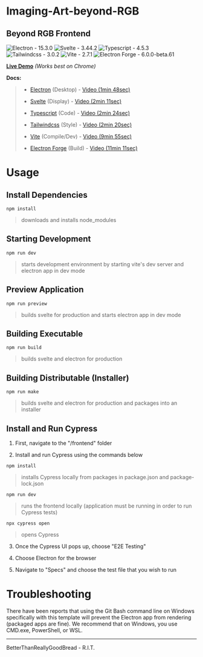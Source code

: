 # Imaging-Art-beyond-RGB

## Beyond RGB Frontend
![Electron - 15.3.0](https://badgen.net/badge/Electron/v15.3.0/cyan)  ![Svelte - 3.44.2](https://badgen.net/badge/Svelte/v3.44.2/orange) ![Typescript - 4.5.3](https://badgen.net/badge/Typescript/v4.5.3/blue) ![Tailwindcss - 3.0.2](https://badgen.net/badge/Tailwindcss/v3.0.2/purple) ![Vite - 2.7.1](https://badgen.net/badge/Vite/v2.7.1/green) ![Electron Forge - 6.0.0-beta.61](https://badgen.net/badge/Electron%20Forge/v6.0.0-beta.61/red)

[**Live Demo**](https://beyondrgb.d1lrrwy1z5590.amplifyapp.com/) *(Works best on Chrome)*

  

**Docs:**
>  -  [Electron](https://www.electronjs.org/docs/latest/) (Desktop) - [Video (1min 48sec)](https://www.youtube.com/watch?v=m3OjWNFREJo)
>
>  -  [Svelte](https://svelte.dev/docs) (Display) - [Video (2min 11sec)](https://www.youtube.com/watch?v=rv3Yq-B8qp4)
>
>  -  [Typescript](https://www.typescriptlang.org/docs/) (Code) - [Video (2min 24sec)](https://www.youtube.com/watch?v=zQnBQ4tB3ZA)
>
>  -  [Tailwindcss](https://tailwindcss.com/docs) (Style) - [Video (2min 20sec)](https://www.youtube.com/watch?v=mr15Xzb1Ook)
>
>  -  [Vite](https://vitejs.dev/guide/) (Compile/Dev) - [Video (9min 55sec)](https://www.youtube.com/watch?v=5IG4UmULyoA)
>
>  -  [Electron Forge](https://www.electronforge.io/) (Build) - [Video (11min 11sec)](https://www.youtube.com/watch?v=3yqDxhR2XxE)

  

# Usage

  

## Install Dependencies

  

`npm install` 

  >downloads and installs node_modules 

## Starting Development

  

`npm run dev` 

>starts development environment by starting vite's dev server and electron app in dev mode

  

## Preview Application

  

`npm run preview`

>builds svelte for production and starts electron app in dev mode

  

## Building Executable

  

`npm run build`  

>builds svelte and electron for production

  

## Building Distributable (Installer)

  

`npm run make`  

>builds svelte and electron for production and packages into an installer



## Install and Run Cypress

1) First, navigate to the "/frontend" folder

2) Install and run Cypress using the commands below

`npm install`  

>installs Cypress locally from packages in package.json and package-lock.json

`npm run dev`  

>runs the frontend locally (application must be running in order to run Cypress tests)

`npx cypress open`  

>opens Cypress

3) Once the Cypress UI pops up, choose "E2E Testing"

4) Choose Electron for the browser

5) Navigate to "Specs" and choose the test file that you wish to run

  

# Troubleshooting

There have been reports that using the Git Bash command line on Windows specifically with this template will prevent the Electron app from rendering (packaged apps are fine). We recommend that on Windows, you use CMD.exe, PowerShell, or WSL.

  

---

  

BetterThanReallyGoodBread - R.I.T.